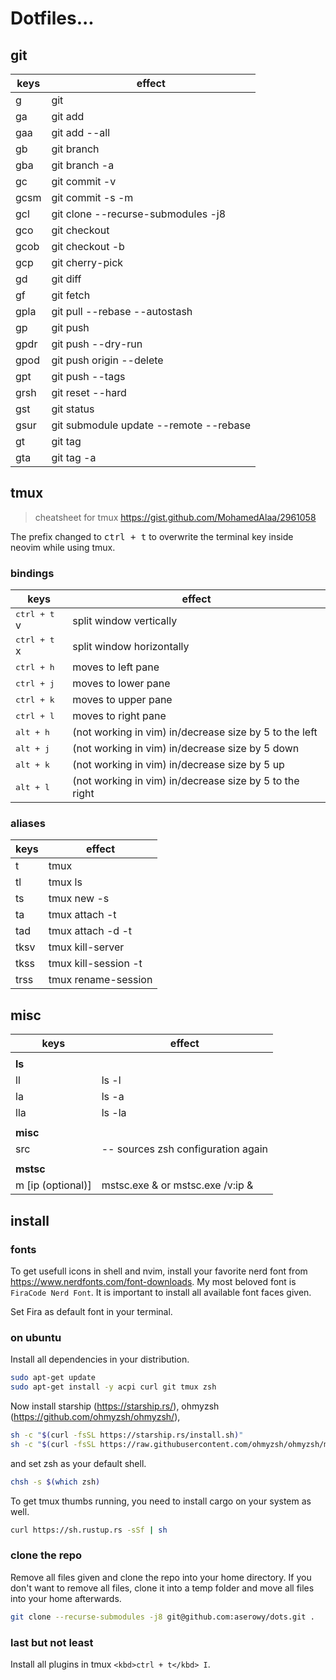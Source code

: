 # Dotfiles...

## git

| keys | effect                                 |
| ---- | -------------------------------------- |
| g    | git                                    |
| ga   | git add                                |
| gaa  | git add --all                          |
| gb   | git branch                             |
| gba  | git branch -a                          |
| gc   | git commit -v                          |
| gcsm | git commit -s -m                       |
| gcl  | git clone --recurse-submodules -j8     |
| gco  | git checkout                           |
| gcob | git checkout -b                        |
| gcp  | git cherry-pick                        |
| gd   | git diff                               |
| gf   | git fetch                              |
| gpla | git pull --rebase --autostash          |
| gp   | git push                               |
| gpdr | git push --dry-run                     |
| gpod | git push origin --delete               |
| gpt  | git push --tags                        |
| grsh | git reset --hard                       |
| gst  | git status                             |
| gsur | git submodule update --remote --rebase |
| gt   | git tag                                |
| gta  | git tag -a                             |

## tmux

> cheatsheet for tmux <https://gist.github.com/MohamedAlaa/2961058>

The prefix changed to <kbd>ctrl + t</kbd> to overwrite the terminal key inside neovim while using tmux.

### bindings

| keys                  | effect                                                  |
| --------------------- | ------------------------------------------------------- |
| <kbd>ctrl + t</kbd> v | split window vertically                                 |
| <kbd>ctrl + t</kbd> x | split window horizontally                               |
| <kbd>ctrl + h</kbd>   | moves to left pane                                      |
| <kbd>ctrl + j</kbd>   | moves to lower pane                                     |
| <kbd>ctrl + k</kbd>   | moves to upper pane                                     |
| <kbd>ctrl + l</kbd>   | moves to right pane                                     |
| <kbd>alt + h</kbd>    | (not working in vim) in/decrease size by 5 to the left  |
| <kbd>alt + j</kbd>    | (not working in vim) in/decrease size by 5 down         |
| <kbd>alt + k</kbd>    | (not working in vim) in/decrease size by 5 up           |
| <kbd>alt + l</kbd>    | (not working in vim) in/decrease size by 5 to the right |

### aliases

| keys | effect               |
| ---- | -------------------- |
| t    | tmux                 |
| tl   | tmux ls              |
| ts   | tmux new -s          |
| ta   | tmux attach -t       |
| tad  | tmux attach -d -t    |
| tksv | tmux kill-server     |
| tkss | tmux kill-session -t |
| trss | tmux rename-session  |

## misc

| keys              | effect                             |
| ----------------- | ---------------------------------- |
|                   |                                    |
| **ls**            |                                    |
| ll                | ls -l                              |
| la                | ls -a                              |
| lla               | ls -la                             |
|                   |                                    |
| **misc**          |                                    |
| src               | -- sources zsh configuration again |
|                   |                                    |
| **mstsc**         |                                    |
| m [ip (optional)] | mstsc.exe & or mstsc.exe /v:ip &   |

## install

### fonts

To get usefull icons in shell and nvim, install your favorite nerd font from <https://www.nerdfonts.com/font-downloads>. My most beloved font is `FiraCode Nerd Font`. It is important to install all available font faces given.

Set Fira as default font in your terminal.

### on ubuntu

Install all dependencies in your distribution.

```sh
sudo apt-get update
sudo apt-get install -y acpi curl git tmux zsh
```

Now install starship (<https://starship.rs/>), ohmyzsh (<https://github.com/ohmyzsh/ohmyzsh/>),

```sh
sh -c "$(curl -fsSL https://starship.rs/install.sh)"
sh -c "$(curl -fsSL https://raw.githubusercontent.com/ohmyzsh/ohmyzsh/master/tools/install.sh)"
```

and set zsh as your default shell.

```sh
chsh -s $(which zsh)
```

To get tmux thumbs running, you need to install cargo on your system as well.

```sh
curl https://sh.rustup.rs -sSf | sh
```

### clone the repo

Remove all files given and clone the repo into your home directory. If you don't want to remove all files, clone it into a temp folder and move all files into your home afterwards.

```sh
git clone --recurse-submodules -j8 git@github.com:aserowy/dots.git .
```

### last but not least

Install all plugins in tmux `<kbd>ctrl + t</kbd> I`.
